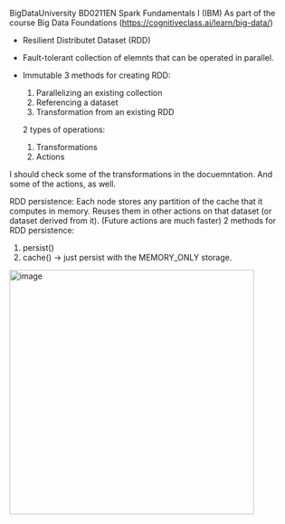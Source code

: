 BigDataUniversity BD0211EN
Spark Fundamentals I (IBM)
As part of the course Big Data Foundations (https://cognitiveclass.ai/learn/big-data/)

- Resilient Distributet Dataset (RDD)
- Fault-tolerant collection of elemnts that can be operated in parallel.
- Immutable
3 methods for creating RDD:
  1. Parallelizing an existing collection
  2. Referencing a dataset
  3. Transformation from an existing RDD

  2 types of operations:
  1. Transformations
  2. Actions

 I should check some of the transformations in the docuemntation.
 And some of the actions, as well.

RDD persistence:
Each node stores any partition of the cache that it computes in memory.
Reuses them in other actions on that dataset (or dataset derived from it).
   (Future actions are much faster)
2 methods for RDD persistence:
1. persist()
2. cache() -> just persist with the MEMORY_ONLY storage.

<img width="432" alt="image" src="https://github.com/GePajarinen/Studying-Spark/assets/58811514/66ea458f-c25a-4e50-90e6-85d70c01ee44">

 

 
  
